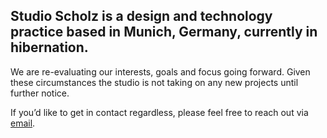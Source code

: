 ## Studio Scholz is a design and technology practice based in Munich, Germany, currently in hibernation.  

We are re-evaluating our interests, goals and focus going forward. Given these circum&shy;stances the studio is not taking on any new projects until further notice.

If you’d like to get in contact regardless, please feel free to reach out via [email](mailto:mail@studioscholz.info).
